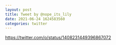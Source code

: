 ```yaml
--- 
layout: post 
title: Tweet by @nope_its_lily 
date: 2021-06-24 1624583560 
categories: twitter 
--- 
```

https://twitter.com/o/status/1408231449396867072